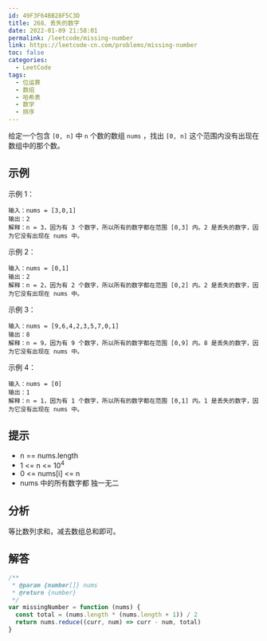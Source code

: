 ```yaml
---
id: 49F3F64BB28F5C3D
title: 268、丢失的数字
date: 2022-01-09 21:58:01
permalink: /leetcode/missing-number
link: https://leetcode-cn.com/problems/missing-number
toc: false
categories:
  - LeetCode
tags:
  - 位运算
  - 数组
  - 哈希表
  - 数学
  - 排序
---
```


<Level type='easy'/>

给定一个包含 `[0, n]` 中 `n` 个数的数组 `nums` ，找出 `[0, n]` 这个范围内没有出现在数组中的那个数。

## 示例

示例 1：

```text
输入：nums = [3,0,1]
输出：2
解释：n = 3，因为有 3 个数字，所以所有的数字都在范围 [0,3] 内。2 是丢失的数字，因为它没有出现在 nums 中。
```

示例 2：

```text
输入：nums = [0,1]
输出：2
解释：n = 2，因为有 2 个数字，所以所有的数字都在范围 [0,2] 内。2 是丢失的数字，因为它没有出现在 nums 中。
```

示例 3：

```text
输入：nums = [9,6,4,2,3,5,7,0,1]
输出：8
解释：n = 9，因为有 9 个数字，所以所有的数字都在范围 [0,9] 内。8 是丢失的数字，因为它没有出现在 nums 中。
```

示例 4：

```text
输入：nums = [0]
输出：1
解释：n = 1，因为有 1 个数字，所以所有的数字都在范围 [0,1] 内。1 是丢失的数字，因为它没有出现在 nums 中。
```

## 提示

- n == nums.length
- 1 <= n <= 10<sup>4</sup>
- 0 <= nums[i] <= n
- nums 中的所有数字都 独一无二

## 分析

等比数列求和，减去数组总和即可。

## 解答

```javascript
/**
 * @param {number[]} nums
 * @return {number}
 */
var missingNumber = function (nums) {
  const total = (nums.length * (nums.length + 1)) / 2
  return nums.reduce((curr, num) => curr - num, total)
}
```
